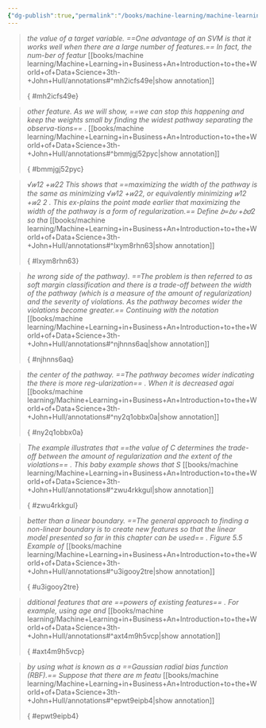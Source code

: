 ```yaml
---
{"dg-publish":true,"permalink":"/books/machine-learning/machine-learning-in-business-an-introduction-to-the-world-of-data-science-3th-john-hull/annotations/"}
---
```





>
>*the value of a target variable. ==One advantage of an SVM is that it works well when there are a large number of features.== In fact, the num-ber  of  featur*
>[[books/machine learning/Machine+Learning+in+Business+An+Introduction+to+the+World+of+Data+Science+3th-+John+Hull/annotations#^mh2icfs49e\|show annotation]]
>
>
>
>{ #mh2icfs49e}



>
>*other feature. As we will show, ==we can stop this happening and keep the weights  small  by  finding  the  widest  pathway  separating  the  observa-tions== .*
>[[books/machine learning/Machine+Learning+in+Business+An+Introduction+to+the+World+of+Data+Science+3th-+John+Hull/annotations#^bmmjgj52pyc\|show annotation]]
>
>
>
>{ #bmmjgj52pyc}



>
>*√𝑤12 +𝑤22  This  shows  that ==maximizing  the  width  of  the  pathway  is  the  same  as minimizing  √𝑤12 +𝑤22,  or  equivalently  minimizing  𝑤12 +𝑤2  2 .    This  ex-plains the point made earlier that maximizing the width of the pathway is a form of regularization.== Define  𝑏=𝑏𝑢 +𝑏𝑑2   so tha*
>[[books/machine learning/Machine+Learning+in+Business+An+Introduction+to+the+World+of+Data+Science+3th-+John+Hull/annotations#^lxym8rhn63\|show annotation]]
>
>
>
>{ #lxym8rhn63}



>
>*he wrong side of the pathway). ==The problem is then referred to as soft margin classification and there is a trade-off between the width of the pathway (which is a measure of the amount of regularization) and the severity of violations. As the pathway becomes wider the violations become greater.== Continuing  with  the  notation*
>[[books/machine learning/Machine+Learning+in+Business+An+Introduction+to+the+World+of+Data+Science+3th-+John+Hull/annotations#^njhnns6aq\|show annotation]]
>
>
>
>{ #njhnns6aq}



>
>*the  center  of  the pathway. ==The pathway becomes wider indicating the there is more reg-ularization== .  When  it  is  decreased  agai*
>[[books/machine learning/Machine+Learning+in+Business+An+Introduction+to+the+World+of+Data+Science+3th-+John+Hull/annotations#^ny2q1obbx0a\|show annotation]]
>
>
>
>{ #ny2q1obbx0a}



>
>*The  example  illustrates  that ==the  value  of  C determines the trade-off between the amount of regularization and the extent of the violations== . This baby example shows that S*
>[[books/machine learning/Machine+Learning+in+Business+An+Introduction+to+the+World+of+Data+Science+3th-+John+Hull/annotations#^zwu4rkkgul\|show annotation]]
>
>
>
>{ #zwu4rkkgul}



>
>*better than a linear boundary. ==The general approach to finding a non-linear  boundary  is  to  create  new  features  so  that  the  linear  model presented so far in this chapter can be used== .   Figure  5.5      Example  of*
>[[books/machine learning/Machine+Learning+in+Business+An+Introduction+to+the+World+of+Data+Science+3th-+John+Hull/annotations#^u3igooy2tre\|show annotation]]
>
>
>
>{ #u3igooy2tre}




>
>*dditional  features  that  are ==powers  of  existing  features== .  For  example, using  age  and*
>[[books/machine learning/Machine+Learning+in+Business+An+Introduction+to+the+World+of+Data+Science+3th-+John+Hull/annotations#^axt4m9h5vcp\|show annotation]]
>
>
>
>{ #axt4m9h5vcp}



>
>*by using what  is  known  as  a ==Gaussian  radial  bias  function  (RBF).== Suppose  that there are m featu*
>[[books/machine learning/Machine+Learning+in+Business+An+Introduction+to+the+World+of+Data+Science+3th-+John+Hull/annotations#^epwt9eipb4\|show annotation]]
>
>
>
>{ #epwt9eipb4}

